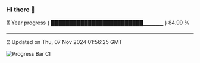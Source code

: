 ### Hi there 👋

⏳ Year progress { █████████████████████████▁▁▁▁▁ } 84.99 %

---

⏰ Updated on Thu, 07 Nov 2024 01:56:25 GMT

![Progress Bar CI](https://github.com/IshwaranRudhara/GIT-ACTION/workflows/Progress%20Bar%20CI/badge.svg)
